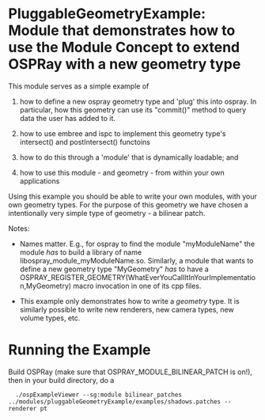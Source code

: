 PluggableGeometryExample: Module that demonstrates how to use the Module Concept to extend OSPRay with a new geometry type
==========================================================================================================================


This module serves as a simple example of

1) how to define a new ospray geometry type and 'plug' this into ospray. In particular, how this geometry can use its "commit()" method to query data the user has added to it.

2) how to use embree and ispc to implement this geometry type's intersect() and postIntersect()
   functoins

3) how to do this through a 'module' that is dynamically loadable; and

4) how to use this module - and geometry - from within your own applications

Using this example you should be able to write your own modules, with
your own geometry types. For the purpose of this geometry we have
chosen a intentionally very simple type of geometry - a bilinear
patch.

Notes:

- Names matter. E.g., for ospray to find the module "myModuleName" the
  module _has_ to build a library of name
  libospray_module_myModuleName.so. Similarly, a module that wants to
  define a new geometry type "MyGeometry" _has_ to have a
  OSPRAY_REGISTER_GEOMETRY(WhatEverYouCallItInYourImplementation,MyGeometry)
  macro invocation in one of its cpp files.

- This example only demonstrates how to write a _geometry_ type. It is
  similarly possible to write new renderers, new camera types, new
  volume types, etc.

Running the Example
===================

Build OSPRay (make sure that OSPRAY_MODULE_BILINEAR_PATCH is on!), then in your build directory, do a 

      ./ospExampleViewer --sg:module bilinear_patches ../modules/pluggableGeometryExample/examples/shadows.patches --renderer pt 


